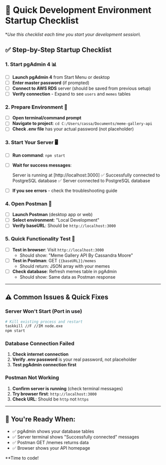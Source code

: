 # 🚀 Quick Development Environment Startup Checklist

**Use this checklist each time you start your development session*\

## ✅ **Step-by-Step Startup Checklist**

### **1. Start pgAdmin 4** 📊

- [ ] **Launch pgAdmin 4** from Start Menu or desktop
- [ ] **Enter master password** (if prompted)
- [ ] **Connect to AWS RDS** server (should be saved from previous setup)
- [ ] **Verify connection** - Expand to see `users` and `memes` tables

### **2. Prepare Environment** 🔧

- [ ] **Open terminal/command prompt**
- [ ] **Navigate to project**: `cd C:/Users/cassa/Documents/meme-gallery-api`
- [ ] **Check .env file** has your actual password (not placeholder)

### **3. Start Your Server** 🖥️

- [ ] **Run command**: `npm start`
- [ ] **Wait for success messages**:

  Server is running at [http://localhost:3000]
  ✅ Successfully connected to PostgreSQL database
  ✅ Server connected to PostgreSQL database

- [ ] **If you see errors** - check the troubleshooting guide

### **4. Open Postman** 📡

- [ ] **Launch Postman** (desktop app or web)
- [ ] **Select environment**: "Local Development"
- [ ] **Verify baseURL**: Should be `http://localhost:3000`

### **5. Quick Functionality Test** 🧪

- [ ] **Test in browser**: Visit `http://localhost:3000`
  - Should show: "Meme Gallery API By Cassandra Moore"
- [ ] **Test in Postman**: GET `{{baseURL}}/memes`
  - Should return: JSON array with your memes
- [ ] **Check database**: Refresh memes table in pgAdmin
  - Should show: Same data as Postman response

---

## ⚠️ **Common Issues & Quick Fixes**

### **Server Won't Start (Port in use)**

```bash
# Kill existing process and restart
taskkill //F //IM node.exe
npm start
```

### **Database Connection Failed**

1. **Check internet connection**
2. **Verify .env password** is your real password, not placeholder
3. **Test pgAdmin connection first**

### **Postman Not Working**

1. **Confirm server is running** (check terminal messages)
2. **Try browser first**: `http://localhost:3000`
3. **Check URL**: Should be `http` not `https`

---

## 🎯 **You're Ready When:**

- ✅ pgAdmin shows your database tables
- ✅ Server terminal shows "Successfully connected" messages  
- ✅ Postman GET /memes returns data
- ✅ Browser shows your API homepage

**Time to code!
